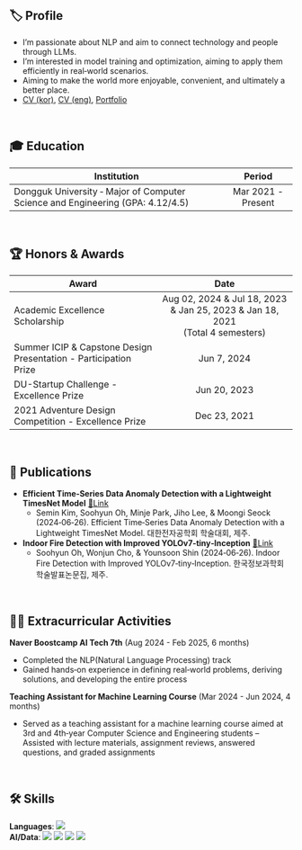 ## 🏷️ Profile

- I’m passionate about NLP and aim to connect technology and people through LLMs.
- I’m interested in model training and optimization, aiming to apply them efficiently in real‐world scenarios.
- Aiming to make the world more enjoyable, convenient, and ultimately a better place.
- [CV (kor)](https://drive.google.com/file/d/1TiOWt9Qo9j22cxcVMCv1oS0BcWWAj3mv/view?usp=sharing), [CV (eng)](https://drive.google.com/file/d/1Ufq24KXT-7j7Y-qawU20y3TllpCAw9PU/view?usp=sharing), [Portfolio](https://drive.google.com/file/d/1u0bZOe6O0dxdw6gf7awshclJJIO6wt6t/view?usp=sharing)

<br>

## 🎓 Education

| Institution | Period |
| --- | :---: |
| Dongguk University ‐ Major of Computer Science and Engineering (GPA: 4.12/4.5) | Mar 2021 - Present |

<br>

## 🏆 Honors & Awards

| Award | Date |
| --- | :---: |
| Academic Excellence Scholarship | Aug 02, 2024 & Jul 18, 2023 & Jan 25, 2023 & Jan 18, 2021 <br> (Total 4 semesters) |
| Summer ICIP & Capstone Design Presentation - Participation Prize | Jun 7, 2024 |
| DU-Startup Challenge - Excellence Prize | Jun 20, 2023 |
| 2021 Adventure Design Competition - Excellence Prize | Dec 23, 2021 |

<br>

## 📝 Publications

- **Efficient Time‐Series Data Anomaly Detection with a Lightweight TimesNet Model** [🔗Link](https://drive.google.com/file/d/1NGRBphErrZo1d0yY_56uqlVSPey1Isu1/view?usp=sharing)
  - Semin Kim, Soohyun Oh, Minje Park, Jiho Lee, & Moongi Seock (2024‐06‐26). Efficient Time‐Series Data Anomaly Detection with a Lightweight TimesNet Model. 대한전자공학회 학술대회, 제주.
- **Indoor Fire Detection with Improved YOLOv7‐tiny‐Inception** [🔗Link](https://drive.google.com/file/d/1BHM192cy6AExXA1leQqYPym5FgBvG6J0/view?usp=sharing)
  - Soohyun Oh, Wonjun Cho, & Younsoon Shin (2024‐06‐26). Indoor Fire Detection with Improved YOLOv7‐tiny‐Inception. 한국정보과학회 학술발표논문집, 제주.

<br>

## 👩‍💻 Extracurricular Activities

**Naver Boostcamp AI Tech 7th** (Aug 2024 - Feb 2025, 6 months)  
- Completed the NLP(Natural Language Processing) track  
- Gained hands‐on experience in defining real‐world problems, deriving solutions, and developing the entire process

**Teaching Assistant for Machine Learning Course** (Mar 2024 - Jun 2024, 4 months)
- Served as a teaching assistant for a machine learning course aimed at 3rd and 4th‐year Computer Science and Engineering students
– Assisted with lecture materials, assignment reviews, answered questions, and graded assignments

<br>

## 🛠️ Skills

**Languages**: 
<img src="https://img.shields.io/badge/python-3776AB?style=for-the-badge&logo=python&logoColor=white">  
**AI/Data**: 
<img src="https://img.shields.io/badge/Hugging Face-FFD21E?style=for-the-badge&logo=Hugging Face&logoColor=white"> 
<img src="https://img.shields.io/badge/PyTorch-EE4C2C?style=for-the-badge&logo=PyTorch&logoColor=white"> 
<img src="https://img.shields.io/badge/pandas-150458?style=for-the-badge&logo=pandas&logoColor=white"> 
<img src="https://img.shields.io/badge/NumPy-013243?style=for-the-badge&logo=NumPy&logoColor=white">  
